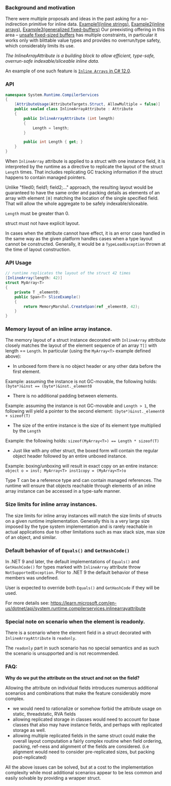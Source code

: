 ### Background and motivation

There were multiple proposals and ideas in the past asking for a no-indirection primitive for inline data. [Example1(inline strings)](https://github.com/dotnet/csharplang/issues/2099),  [Example2(inline arrays)](https://github.com/dotnet/runtime/issues/12320), [Example3(generalized fixed-buffers)](https://github.com/dotnet/csharplang/blob/main/proposals/csharp-11.0/low-level-struct-improvements.md#safe-fixed-size-buffers)
Our preexisting offering in this area – [unsafe fixed-sized buffers](https://docs.microsoft.com/en-us/dotnet/csharp/language-reference/unsafe-code#fixed-size-buffers) has multiple constraints, in particular it works only with blittable value types and provides no overrun/type safety, which considerably limits its use.

*The InlineArrayAttribute is a building block to allow efficient, type-safe, overrun-safe indexable/sliceable inline data.*

An example of one such feature is [`Inline Arrays` in C# 12.0](https://github.com/dotnet/csharplang/blob/main/proposals/csharp-12.0/inline-arrays.md).

### API

```C#
namespace System.Runtime.CompilerServices
{
    [AttributeUsage(AttributeTargets.Struct, AllowMultiple = false)]
    public sealed class InlineArrayAttribute : Attribute
    {
        public InlineArrayAttribute (int length)
        {
            Length = length;
        }

        public int Length { get; }
    }
}
```

When `InlineArray` attribute is applied to a struct with one instance field, it is interpreted by the runtime as a directive to replicate the layout of the struct `Length` times. That includes replicating GC tracking information if the struct happens to contain managed pointers.

Unlike "filed0; field1; field2;..." approach, the resulting layout would be guaranteed to have the same order and packing details as elements of an array with element `[0]` matching the location of the single specified field. That will allow the whole aggregate to be safely indexable/sliceable.

`Length` must be greater than 0.

struct must not have explicit layout.

In cases when the attribute cannot have effect, it is an error case handled in the same way as the given platform handles cases when a type layout cannot be constructed.
Generally, it would be a `TypeLoadException` thrown at the time of layout construction.

### API Usage

```C#
// runtime replicates the layout of the struct 42 times 
[InlineArray(length: 42)] 
struct MyArray<T> 
{ 
    private T _element0; 
    public Span<T> SliceExample() 
    { 
        return MemoryMarshal.CreateSpan(ref _element0, 42); 
    } 
} 
```
### Memory layout of an inline array instance.

The memory layout of a struct instance decorated with `InlineArray` attribute closely matches the layout of the element sequence of an array `T[]` with length == `Length`.
In particular (using the `MyArray<T>` example defined above):
* In unboxed form there is no object header or any other data before the first element.

Example: assuming the instance is not GC-movable, the following holds: `(byte*)&inst == (byte*)&inst._element0`

* There is no additional padding between elements.

Example: assuming the instance is not GC-movable and `Length > 1`, the following will yield a pointer to the second element: `(byte*)&inst._element0 + sizeof(T)`

* The size of the entire instance is the size of its element type multiplied by the `Length`

Example: the following holds: `sizeof(MyArray<T>) == Length * sizeof(T)`

* Just like with any other struct, the boxed form will contain the regular object header followed by an entire unboxed instance.

Example: boxing/unboxing will result in exact copy on an entire instance: `object o = inst; MyArray<T> inst1copy = (MyArray<T>)o`

Type T can be a reference type and can contain managed references. The runtime will ensure that objects reachable through elements of an inline array instance can be accessed in a type-safe manner.

### Size limits for inline array instances.

The size limits for inline array instances will match the size limits of structs on a given runtime implementation.
Generally this is a very large size imposed by the type system implementation and is rarely reachable in actual applications due to other limitations such as max stack size, max size of an object, and similar.

### Default behavior of of `Equals()` and `GetHashCode()`

In .NET 9 and later, the default implementations of `Equals()` and `GetHashCode()` for types marked with `InlineArray` attribute throw `NotSupportedException`.
Prior to .NET 9 the default behavior of these members was undefined.

User is expected to override both `Equals()` and `GetHashCode` if they will be used.

For more details see: https://learn.microsoft.com/en-us/dotnet/api/system.runtime.compilerservices.inlinearrayattribute

### Special note on scenario when the element is readonly.

There is a scenario where the element field in a struct decorated with `InlineArrayAttribute` is `readonly`.

The `readonly` part in such scenario has no special semantics and as such the scenario is unsupported and is not recommended.

### FAQ:

**Why do we put the attribute on the struct and not on the field?**

Allowing the attribute on individual fields introduces numerous additional scenarios and combinations that make the feature considerably more complex.
- we would need to rationalize or somehow forbid the attribute usage on static, threadstatic, RVA fields
- allowing replicated storage in classes would need to account for base classes that also may have instance fields, and perhaps with replicated storage as well.
- allowing multiple replicated fields in the same struct could make the overall layout computation a fairly complex routine when field ordering, packing, ref-ness and alignment of the fields are considered. (i.e alignment would need to consider pre-replicated sizes, but packing post-replicated)

All the above issues can be solved, but at a cost to the implementation complexity while most additional scenarios appear to be less common and easily solvable by providing a wrapper struct.
